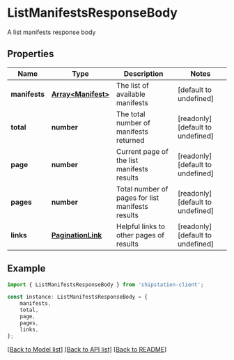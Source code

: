 # ListManifestsResponseBody

A list manifests response body

## Properties

Name | Type | Description | Notes
------------ | ------------- | ------------- | -------------
**manifests** | [**Array&lt;Manifest&gt;**](Manifest.md) | The list of available manifests | [default to undefined]
**total** | **number** | The total number of manifests returned | [readonly] [default to undefined]
**page** | **number** | Current page of the list manifests results | [readonly] [default to undefined]
**pages** | **number** | Total number of pages for list manifests results | [readonly] [default to undefined]
**links** | [**PaginationLink**](PaginationLink.md) | Helpful links to other pages of results | [readonly] [default to undefined]

## Example

```typescript
import { ListManifestsResponseBody } from 'shipstation-client';

const instance: ListManifestsResponseBody = {
    manifests,
    total,
    page,
    pages,
    links,
};
```

[[Back to Model list]](../README.md#documentation-for-models) [[Back to API list]](../README.md#documentation-for-api-endpoints) [[Back to README]](../README.md)

